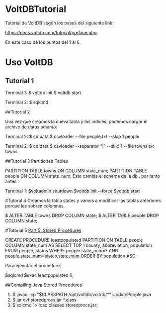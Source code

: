 # VoltDBTutorial

Tutorial de VoltDB según los pasos del siguiente link:

https://docs.voltdb.com/tutorial/preface.php

En este caso de los puntos del 1 al 6.

# Uso VoltDB
## Tutorial 1
Terminal 1:
$ voltdb init
$ voltdb start

Terminal 2:
$ sqlcmd

##Tutorial 2

Una vez que creamos la nueva tabla y los índices, podemos cargar el archivo de datos adjunto:

Terminal 2:
$ cd data
$ csvloader --file people.txt --skip 1 people

Terminal 2:
$ cd data
$ csvloader --separator "|"  --skip 1   --file towns.txt  towns

##Tutorial 3
Partitioned Tables

PARTITION TABLE towns ON COLUMN state_num;
PARTITION TABLE people ON COLUMN state_num;
 Esto cambia el schema de la db , por tanto antes :

 Terminal 1:
 $voltadmin shutdown
 $voltdb init --force
 $voltdb start

#Tutoral 4
Creamos la tabla states y vamos a modificar las tablas anteriores porque les sobran columnas.

$ ALTER TABLE towns DROP COLUMN state;
$ ALTER TABLE people DROP COLUMN state;

#Tutorial 5
 [Part 5: Stored Procedures](https://docs.voltdb.com/tutorial/Part5.php)


 CREATE PROCEDURE leastpopulated
    PARTITION ON TABLE people COLUMN state_num
 AS
    SELECT TOP 1 county, abbreviation, population
      FROM people, states WHERE people.state_num=?
      AND people.state_num=states.state_num
      ORDER BY population ASC;

Para ejecutar el procedure:

$sqlcmd
$exec leastpopulated 6;

##Compiling Java Stored Procedures

1. $ javac -cp "$CLASSPATH:/opt/voltdb/voltdb/*"  UpdatePeople.java
2. $ jar cvf storedprocs.jar *.class
3. $ sqlcmd 1> load classes storedprocs.jar;
